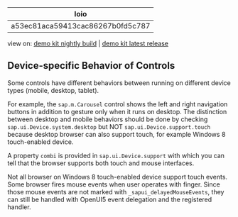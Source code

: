 <!-- loioa53ec81aca59413cac86267b0fd5c787 -->

| loio |
| -----|
| a53ec81aca59413cac86267b0fd5c787 |

<div id="loio">

view on: [demo kit nightly build](https://openui5nightly.hana.ondemand.com/#/topic/a53ec81aca59413cac86267b0fd5c787) | [demo kit latest release](https://openui5.hana.ondemand.com/#/topic/a53ec81aca59413cac86267b0fd5c787)</div>

## Device-specific Behavior of Controls

Some controls have different behaviors between running on different device types \(mobile, desktop, tablet\).

For example, the `sap.m.Carousel` control shows the left and right navigation buttons in addition to gesture only when it runs on desktop. The distinction between desktop and mobile behaviors should be done by checking `sap.ui.Device.system.desktop` but NOT `sap.ui.Device.support.touch` because desktop browser can also support touch, for example Windows 8 touch-enabled device.

A property `combi` is provided in `sap.ui.Device.support` with which you can tell that the browser supports both touch and mouse interfaces.

Not all browser on Windows 8 touch-enabled device support touch events. Some browser fires mouse events when user operates with finger. Since those mouse events are not marked with `_sapui_delayedMouseEvents`, they can still be handled with OpenUI5 event delegation and the registered handler.

